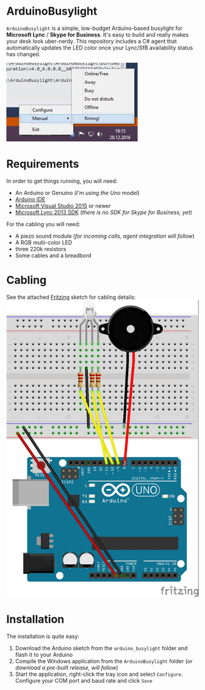 # ArduinoBusylight
`ArduinoBusylight` is a simple, low-budget Arduino-based busylight for **Microsoft Lync** / **Skype for Business**. It's easy to build and really makes your desk look uber-nerdy.
This repository includes a C# agent that automatically updates the LED color once your Lync/SfB availability status has changed.

![Screenshot](https://raw.githubusercontent.com/stdevel/ArduinoBusylight/master/Screenshot.jpg "Screenshot")

# Requirements
In order to get things running, you will need:
- An Arduino or Genuino (*I'm using the Uno model*)
- [Arduino IDE](https://www.arduino.cc/download/)
- [Microsoft Visual Studio 2015](https://www.visualstudio.com) or newer
- [Microsoft Lync 2013 SDK](https://www.microsoft.com/en-us/download/details.aspx?id=36824) (*there is no SDK for Skype for Business, yet*)

For the cabling you will need:
- A piezo sound module (*for incoming calls, agent integration will follow*)
- A RGB multi-color LED
- three 220k resistors
- Some cables and a breadbord

# Cabling
See the attached [Fritzing](http://fritzing.org) sketch for cabling details:
![Cabling sketch](https://raw.githubusercontent.com/stdevel/ArduinoBusylight/master/Sketch.jpg "Cabling sketch")

# Installation
The installation is quite easy:

1. Download the Arduino sketch from the `arduino_busylight` folder and flash it to your Arduino
2. Compile the Windows application from the `ArduinoBusylight` folder (*or download a pre-built release, will follow*)
3. Start the application, right-click the tray icon and select `Configure`. Configure your COM port and baud rate and click `Save`
